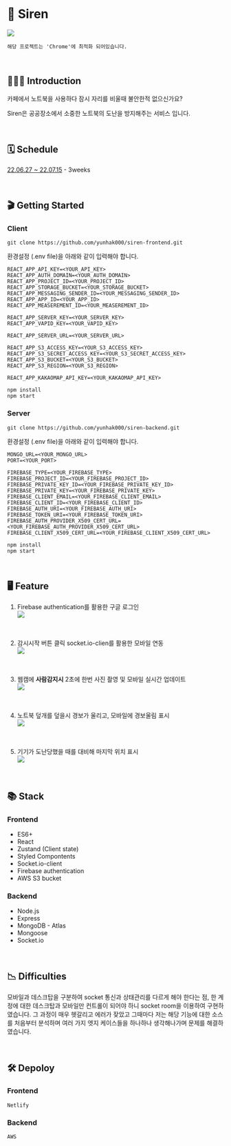 # 🚨 **Siren**

![](/README.assets/main.png)

```
해당 프로젝트는 'Chrome'에 최적화 되어있습니다.
```


<br>

## 🙇🏻‍♂️ **Introduction**

카페에서 노트북을 사용하다 잠시 자리를 비울때 불안한적 없으신가요?

Siren은 공공장소에서 소중한 노트북의 도난을 방지해주는 서비스 입니다.

<br>

## 🗓 **Schedule**

[22.06.27 ~ 22.07.15](https://billowy-liver-2a4.notion.site/3f418867739f454badc7d81e2d803a6d?v=a8293e0f8eea4d49ad2be88362f05c03, "notion kanban") - 3weeks

<br>

## 🎬 **Getting Started**

### **Client**

```
git clone https://github.com/yunhak000/siren-frontend.git
```

환경설정 (.env file)을 아래와 같이 입력해야 합니다.
```
REACT_APP_API_KEY=<YOUR_API_KEY>
REACT_APP_AUTH_DOMAIN=<YOUR_AUTH_DOMAIN>
REACT_APP_PROJECT_ID=<YOUR_PROJECT_ID>
REACT_APP_STORAGE_BUCKET=<YOUR_STORAGE_BUCKET>
REACT_APP_MESSAGING_SENDER_ID=<YOUR_MESSAGING_SENDER_ID>
REACT_APP_APP_ID=<YOUR_APP_ID>
REACT_APP_MEASEREMENT_ID=<YOUR_MEASEREMENT_ID>

REACT_APP_SERVER_KEY=<YOUR_SERVER_KEY>
REACT_APP_VAPID_KEY=<YOUR_VAPID_KEY>

REACT_APP_SERVER_URL=<YOUR_SERVER_URL>

REACT_APP_S3_ACCESS_KEY=<YOUR_S3_ACCESS_KEY>
REACT_APP_S3_SECRET_ACCESS_KEY=<YOUR_S3_SECRET_ACCESS_KEY>
REACT_APP_S3_BUCKET=<YOUR_S3_BUCKET>
REACT_APP_S3_REGION=<YOUR_S3_REGION>

REACT_APP_KAKAOMAP_API_KEY=<YOUR_KAKAOMAP_API_KEY>
```

```
npm install
npm start
```

### **Server**

```
git clone https://github.com/yunhak000/siren-backend.git
```

환경설정 (.env file)을 아래와 같이 입력해야 합니다.
```
MONGO_URL=<YOUR_MONGO_URL>
PORT=<YOUR_PORT>

FIREBASE_TYPE=<YOUR_FIREBASE_TYPE>
FIREBASE_PROJECT_ID=<YOUR_FIREBASE_PROJECT_ID>
FIREBASE_PRIVATE_KEY_ID=<YOUR_FIREBASE_PRIVATE_KEY_ID>
FIREBASE_PRIVATE_KEY=<YOUR_FIREBASE_PRIVATE_KEY>
FIREBASE_CLIENT_EMAIL=<YOUR_FIREBASE_CLIENT_EMAIL>
FIREBASE_CLIENT_ID=<YOUR_FIREBASE_CLIENT_ID>
FIREBASE_AUTH_URI=<YOUR_FIREBASE_AUTH_URI>
FIREBASE_TOKEN_URI=<YOUR_FIREBASE_TOKEN_URI>
FIREBASE_AUTH_PROVIDER_X509_CERT_URL=<YOUR_FIREBASE_AUTH_PROVIDER_X509_CERT_URL>
FIREBASE_CLIENT_X509_CERT_URL=<YOUR_FIREBASE_CLIENT_X509_CERT_URL>
```

```
npm install
npm start
```

<br/>

## 🖥 **Feature**

1. Firebase authentication를 활용한 구글 로그인  
   ![](/README.assets/login.gif)

  <br>

2. 감시시작 버튼 클릭 socket.io-clien를 활용한 모바일 연동  
   ![](/README.assets/mobile_monitoring.gif)

  <br>

3. 웹캠에 **사람감지시** 2초에 한번 사진 촬영 및 모바일 실시간 업데이트  
   ![](/README.assets/photo.gif)

  <br>

4. 노트북 덮개를 덮을시 경보가 울리고, 모바일에 경보울림 표시  
   ![](/README.assets/alert.gif)

  <br>

5. 기기가 도난당했을 때를 대비해 마지막 위치 표시  
   ![](/README.assets/map.png)

<br>

## 📚 **Stack**

### **Frontend**

- ES6+
- React
- Zustand (Client state)
- Styled Compontents
- Socket.io-client
- Firebase authentication
- AWS S3 bucket

### **Backend**

- Node.js
- Express
- MongoDB - Atlas
- Mongoose
- Socket.io

<br>

## 📉 **Difficulties**

모바일과 데스크탑을 구분하여 socket 통신과 상태관리를 다르게 해야 한다는 점, 한 계정에 대한 데스크탑과 모바일만 컨트롤이 되어야 하니 socket room을 이용하여 구현하였습니다. 그 과정이 매우 헷갈리고 에러가 잦았고 그때마다 저는 해당 기능에 대한 소스를 처음부터 분석하며 여러 가지 엣지 케이스들을 하나하나 생각해나가며 문제를 해결하였습니다.

<br>

## 🛠 **Depoloy**

### **Frontend**

```
Netlify
```

### **Backend**

```
AWS
```
